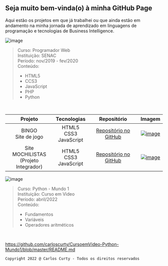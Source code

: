 ## Seja muito bem-vinda(o) à minha GitHub Page

Aqui estão os projetos em que já trabalhei ou que ainda estão em andamento na minha jornada de aprendizado em linguagens de programação e tecnologias de Business Intelligence.


![image](https://user-images.githubusercontent.com/68711113/165002315-c8b84367-987b-482b-b930-8c84d7e8afaa.png)


>
>Curso: Programador Web<br> 
>Instituição: SENAC<br>
>Período: nov/2019 - fev/2020<br>
>Conteúdo:
>  - HTML5
>  - CCS3
>  - JavaScript
>  - PHP
>  - Python
>
<br>

Projeto | Tecnologias | Repositório | Imagem
:-----: | :-----: | :-----: | :-----:
BINGO<br>Site de jogo | HTML5<br>CSS3<br>JavaScript | [Repositório no GitHub](https://github.com/carloscurty/bingo) | [![image](https://user-images.githubusercontent.com/68711113/165095493-0cd495e0-abf4-4238-87d3-17e5a3ca45af.png)](https://curtydigital.000webhostapp.com/bingo_75.html)
Site MOCHILISTAS<br>(Projeto Integrador) | HTML5<br>CSS3<br>JavaScript | [Repositório no GitHub](https://github.com/carloscurty/mochilistas) | [![image](https://user-images.githubusercontent.com/68711113/165096216-7b6e6760-e341-4aa4-a18d-931c1c7c795e.png)](https://curtydigital.000webhostapp.com/mochilistas)

 



 ![image](https://user-images.githubusercontent.com/68711113/165002315-c8b84367-987b-482b-b930-8c84d7e8afaa.png)

>
>Curso: Python - Mundo 1<br> 
>Instituição: Curso em Video<br>
>Período: abril/2022<br>
>Conteúdo:
>  - Fundamentos
>  - Variáveis
>  - Operadores aritméticos
<br>

https://github.com/carloscurty/CursoemVideo-Python-Mundo1/blob/master/README.md

~~~
Copyright 2022 @ Carlos Curty - Todos os direitos reservados
~~~
